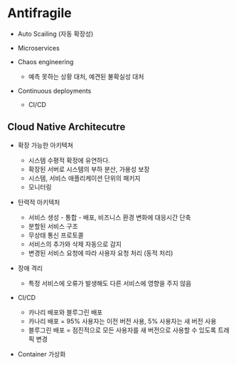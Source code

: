 # Antifragile

- Auto Scailing (자동 확장성)

- Microservices

- Chaos engineering
  - 예측 못하는 상황 대처, 예견된 불확실성 대처

- Continuous deployments
  - CI/CD

## Cloud Native Architecutre

  - 확장 가능한 아키텍쳐
    - 시스템 수평적 확정에 유연하다.
    - 확장된 서버로 시스템의 부하 분산, 가용성 보장
    - 시스템, 서비스 애플리케이션 단위의 패키지
    - 모니터링
    
  - 탄력적 아키텍처
    - 서비스 생성 - 통합 - 배포, 비즈니스 환경 변화에 대응시간 단축
    - 분할된 서비스 구조
    - 무상태 통신 프로토콜
    - 서비스의 추가와 삭제 자동으로 감지
    - 변경된 서비스 요청에 따라 사용자 요청 처리 (동적 처리)
  
  - 장애 격리
    - 특정 서비스에 오류가 발생해도 다른 서비스에 영향을 주지 않음
    
  - CI/CD
    - 카나리 배포와 블루그린 배포
    - 카나리 배포 = 95% 사용자는 이전 버전 사용, 5% 사용자는 새 버전 사용
    - 블루그린 배포 = 점진적으로 모든 사용자를 새 버전으로 사용할 수 있도록 트래픽 변경
    
  - Container 가상화
